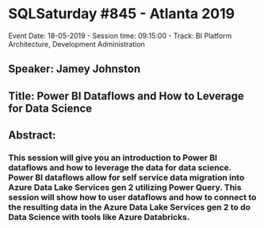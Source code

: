 # SQLSaturday #845 - Atlanta 2019
Event Date: 18-05-2019 - Session time: 09:15:00 - Track: BI Platform Architecture, Development  Administration
## Speaker: Jamey Johnston
## Title: Power BI Dataflows and How to Leverage for Data Science
## Abstract:
### This session will give you an introduction to Power BI dataflows and how to leverage the data for data science. Power BI dataflows allow for self service data migration into Azure Data Lake Services gen 2 utilizing Power Query. This session will show how to user dataflows and how to connect to the resulting data in the Azure Data Lake Services gen 2 to do Data Science with tools like Azure Databricks.
